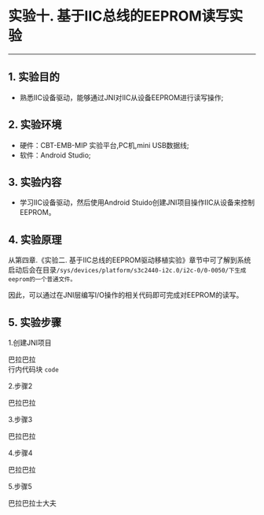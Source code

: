 # 实验十. 基于IIC总线的EEPROM读写实验

---
## 1. 实验目的

* 熟悉IIC设备驱动，能够通过JNI对IIC从设备EEPROM进行读写操作; 

## 2. 实验环境

* 硬件：CBT-EMB-MIP 实验平台,PC机,mini USB数据线;
* 软件：Android Studio;

## 3. 实验内容

* 学习IIC设备驱动，然后使用Android Stuido创建JNI项目操作IIC从设备来控制EEPROM。

## 4. 实验原理

从第四章.《实验二. 基于IIC总线的EEPROM驱动移植实验》章节中可了解到系统启动后会在目录`/sys/devices/platform/s3c2440-i2c.0/i2c-0/0-0050/下生成eeprom的一个普通文件。`

因此，可以通过在JNI层编写I/O操作的相关代码即可完成对EEPROM的读写。

## 5. 实验步骤

1.创建JNI项目

巴拉巴拉  
行内代码块 `code`

2.步骤2

巴拉巴拉

3.步骤3

巴拉巴拉

4.步骤4

巴拉巴拉

5.步骤5

巴拉巴拉士大夫

